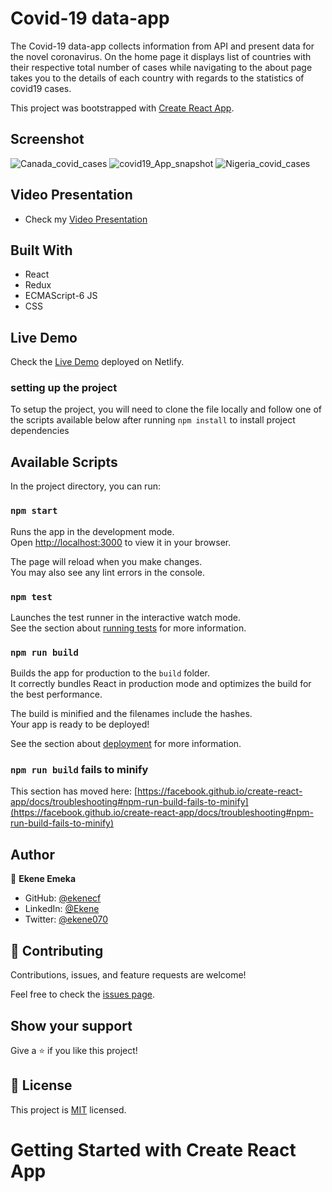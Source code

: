 [](https://img.shields.io/badge/Microverse-blueviolet)

# Covid-19 data-app
The Covid-19 data-app collects information from API and present data for the novel coronavirus.
On the home page it displays list of countries with their respective total number of cases while navigating to 
the about page takes you to the details of each country with regards to the statistics of covid19 cases.

This project was bootstrapped with [Create React App](https://github.com/facebook/create-react-app).

## Screenshot

<img src='./images/Canada_covid_cases.png' alt='Canada_covid_cases' />
<img src='/images/covid19_snapshot.png' alt='covid19_App_snapshot' />
<img src='../images/Nigeria_covid_cases.png' alt='Nigeria_covid_cases' />

## Video Presentation

- Check my [Video Presentation](https://www.loom.com/share/f07f31f39a0a4952a002f735a8d697e0) 

## Built With

- React
- Redux
- ECMAScript-6 JS
- CSS

## Live Demo

Check the [Live Demo](https://warm-panda-37f6ed.netlify.app/) deployed on Netlify.

### setting up the project
To setup the project, you will need to clone the file locally and follow one of the scripts available below after running `npm install` to install project dependencies
## Available Scripts

In the project directory, you can run:

### `npm start`

Runs the app in the development mode.\
Open [http://localhost:3000](http://localhost:3000) to view it in your browser.

The page will reload when you make changes.\
You may also see any lint errors in the console.

### `npm test`

Launches the test runner in the interactive watch mode.\
See the section about [running tests](https://facebook.github.io/create-react-app/docs/running-tests) for more information.

### `npm run build`

Builds the app for production to the `build` folder.\
It correctly bundles React in production mode and optimizes the build for the best performance.

The build is minified and the filenames include the hashes.\
Your app is ready to be deployed!

See the section about [deployment](https://facebook.github.io/create-react-app/docs/deployment) for more information.

### `npm run build` fails to minify

This section has moved here: [https://facebook.github.io/create-react-app/docs/troubleshooting#npm-run-build-fails-to-minify](https://facebook.github.io/create-react-app/docs/troubleshooting#npm-run-build-fails-to-minify)

## Author

👤 **Ekene Emeka**

- GitHub: [@ekenecf](https://github.com/ekenecf)
- LinkedIn: [@Ekene](https://www.linkedin.com/in/nwachukwuekene/)
- Twitter: [@ekene070](https://www.twitter.com/ekene070/)

## 🤝 Contributing

Contributions, issues, and feature requests are welcome!

Feel free to check the [issues page](../../issues/).

## Show your support

Give a ⭐️ if you like this project!

## 📝 License

This project is [MIT](./LICENSE) licensed.

# Getting Started with Create React App
